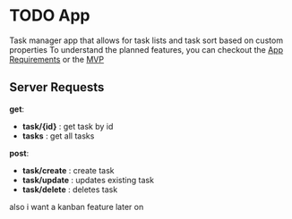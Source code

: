 # TODO App
Task manager app that allows for task lists and task sort based on custom properties
To understand the planned features, you can checkout the [App Requirements](./docs/Requirements.md) or 
the [MVP](./docs/MVP.md)

## Server Requests

**get**:
 - **task/{id}** : get task by id
 - **tasks** : get all tasks

**post**:
 - **task/create** : create task
 - **task/update** : updates existing task
 - **task/delete** : deletes task

also i want a kanban feature later on
